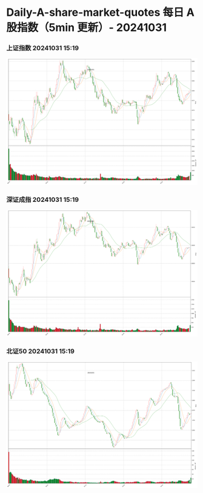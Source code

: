 
# Daily-A-share-market-quotes 每日 A 股指数（5min 更新）- 20241031

### 上证指数 20241031 15:19
![](./fig/2024/10/20241031-sh000001.png)

### 深证成指 20241031 15:19
![](./fig/2024/10/20241031-sz399001.png)

### 北证50 20241031 15:19
![](./fig/2024/10/20241031-bj899050.png)
